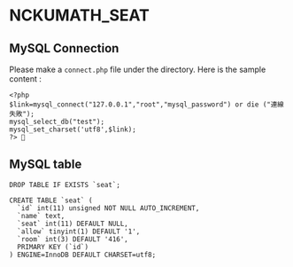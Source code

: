 # NCKUMATH_SEAT

## MySQL Connection
Please make a ```connect.php``` file under the directory. Here is the sample content :
```
<?php
$link=mysql_connect("127.0.0.1","root","mysql_password") or die ("連線失敗");
mysql_select_db("test");
mysql_set_charset('utf8',$link);
?> 
```

## MySQL table
```
DROP TABLE IF EXISTS `seat`;

CREATE TABLE `seat` (
  `id` int(11) unsigned NOT NULL AUTO_INCREMENT,
  `name` text,
  `seat` int(11) DEFAULT NULL,
  `allow` tinyint(1) DEFAULT '1',
  `room` int(3) DEFAULT '416',
  PRIMARY KEY (`id`)
) ENGINE=InnoDB DEFAULT CHARSET=utf8;
```
